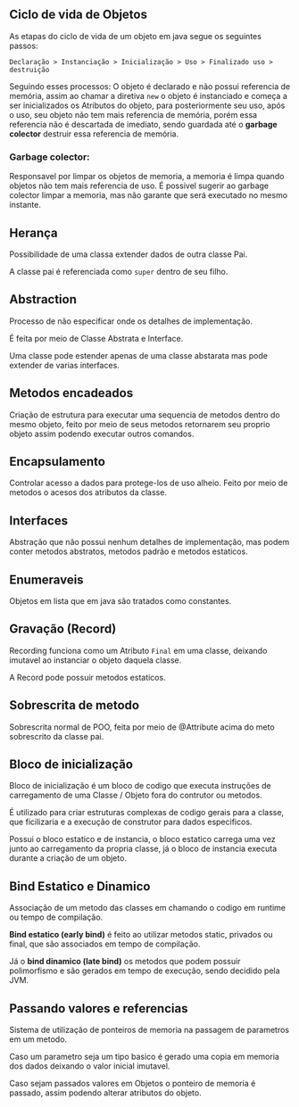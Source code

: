 ## Ciclo de vida de Objetos
As etapas do ciclo de vida de um objeto em java segue os seguintes passos:

```textplane
Declaração > Instanciação > Inicialização > Uso > Finalizado uso > destruição 
```

Seguindo esses processos: O objeto é declarado e não possui referencia de memória, assim ao chamar a diretiva ```new``` o objeto é instanciado e começa a ser inicializados os Atributos do objeto, para posteriormente seu uso, após o uso, seu objeto não tem mais referencia de memória, porém essa referencia não é descartada de imediato, sendo guardada até o **garbage colector** destruir essa referencia de memória.

### Garbage colector: 
Responsavel por limpar os objetos de memoria, a memoria é limpa quando objetos não tem mais referencia de uso. É possivel sugerir ao garbage colector limpar a memoria, mas não garante que será executado no mesmo instante.

## Herança
Possibilidade de uma classa extender dados de outra classe Pai.

A classe pai é referenciada como ```super``` dentro de seu filho.

## Abstraction
Processo de não especificar onde os detalhes de implementação.


É feita por meio de Classe Abstrata e Interface.

Uma classe pode estender apenas de uma classe abstarata mas pode extender de varias interfaces.

## Metodos encadeados

Criação de estrutura para executar uma sequencia de metodos dentro do mesmo objeto, feito por meio de seus metodos retornarem seu proprio objeto assim podendo executar outros comandos.

## Encapsulamento

Controlar acesso a dados para protege-los de uso alheio. Feito por meio de metodos o acesos dos atributos da classe.

## Interfaces
Abstração que não possui nenhum detalhes de implementação, mas podem conter metodos abstratos, metodos padrão e metodos estaticos.

## Enumeraveis
Objetos em lista que em java são tratados como constantes.

## Gravação (Record)

Recording funciona como um Atributo ```Final``` em uma classe, deixando imutavel ao instanciar o objeto daquela classe.

A Record pode possuir metodos estaticos.

## Sobrescrita de metodo

Sobrescrita normal de POO, feita por meio de @Attribute acima do meto sobrescrito da classe pai.

## Bloco de inicialização

Bloco de inicialização é um bloco de codigo que executa instruções de carregamento de uma Classe / Objeto fora do contrutor ou metodos.

É utilizado para criar estruturas complexas de codigo gerais para a classe, que ficilizaria e a execução de construtor para dados especificos.

Possui o bloco estatico e de instancia, o bloco estatico carrega uma vez junto ao carregamento da propria classe, já o bloco de instancia executa durante a criação de um objeto.

## Bind Estatico e Dinamico

Associação de um metodo das classes em chamando o codigo em runtime ou tempo de compilação.

**Bind estatico (early bind)** é feito ao utilizar metodos static, privados ou final, que são associados em tempo de compilação.

Já o **bind dinamico (late bind)** os metodos que podem possuir polimorfismo e são gerados em tempo de execução, sendo decidido pela JVM.


## Passando valores e referencias

Sistema de utilização de ponteiros de memoria na passagem de parametros em um metodo.

Caso um parametro seja um tipo basico é gerado uma copia em memoria dos dados deixando o valor inicial imutavel.

Caso sejam passados valores em Objetos o ponteiro de memoria é passado, assim podendo alterar atributos do objeto. 





